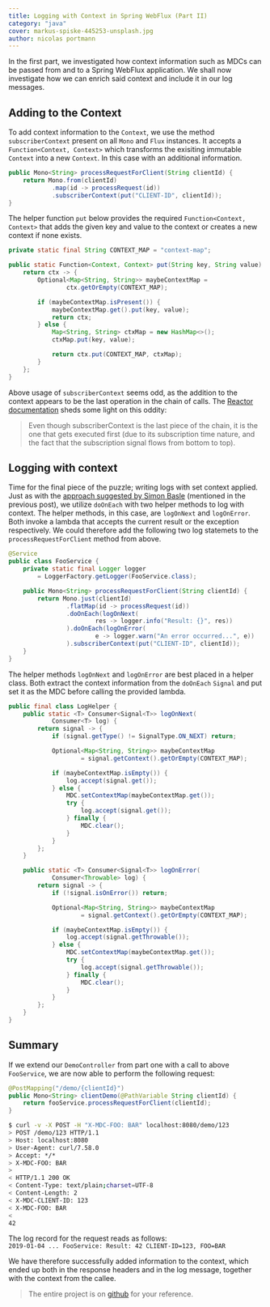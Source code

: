 ```yaml
---
title: Logging with Context in Spring WebFlux (Part II)
category: "java"
cover: markus-spiske-445253-unsplash.jpg
author: nicolas portmann
---
```


In the first part, we investigated how context information such as MDCs can be passed from and to a Spring WebFlux application. We shall now investigate how we can enrich said context and include it in our log messages.

## Adding to the Context

To add context information to the `Context`, we use the method `subscriberContext` present on all `Mono` and `Flux` instances. It accepts a `Function<Context, Context>` which transforms the exisiting immutable `Context` into a new `Context`. In this case with an additional information.

```java
public Mono<String> processRequestForClient(String clientId) {
    return Mono.from(clientId)
            .map(id -> processRequest(id))
            .subscriberContext(put("CLIENT-ID", clientId));
}
```

The helper function `put` below provides the required `Function<Context, Context>` that adds the given key and value to the context or creates a new context if none exists.

```java
private static final String CONTEXT_MAP = "context-map";

public static Function<Context, Context> put(String key, String value) {
    return ctx -> {
        Optional<Map<String, String>> maybeContextMap =
                ctx.getOrEmpty(CONTEXT_MAP);

        if (maybeContextMap.isPresent()) {
            maybeContextMap.get().put(key, value);
            return ctx;
        } else {
            Map<String, String> ctxMap = new HashMap<>();
            ctxMap.put(key, value);

            return ctx.put(CONTEXT_MAP, ctxMap);
        }
    };
}
```

Above usage of `subscriberContext` seems odd, as the addition to the context appears to be the last operation in the chain of calls. The [Reactor documentation](https://projectreactor.io/docs/core/release/reference/#_simple_examples) sheds some light on this oddity:
> Even though subscriberContext is the last piece of the chain, it is the one that gets executed first (due to its subscription time nature, and the fact that the subscription signal flows from bottom to top).

## Logging with context

Time for the final piece of the puzzle; writing logs with set context applied. Just as with the [approach suggested by Simon Basle](https://simonbasle.github.io/2018/02/contextual-logging-with-reactor-context-and-mdc/) (mentioned in the previous post), we utilize `doOnEach` with two helper methods to log with context. The helper methods, in this case, are `logOnNext` and `logOnError`. Both invoke a lambda that accepts the current result or the exception respectively. We could therefore add the following two log statemets to the `processRequestForClient` method from above.

```java
@Service
public class FooService {
    private static final Logger logger 
        = LoggerFactory.getLogger(FooService.class);

    public Mono<String> processRequestForClient(String clientId) {
        return Mono.just(clientId)
                .flatMap(id -> processRequest(id))
                .doOnEach(logOnNext(
                        res -> logger.info("Result: {}", res))
                ).doOnEach(logOnError(
                        e -> logger.warn("An error occurred...", e))
                ).subscriberContext(put("CLIENT-ID", clientId));
    }
}
```

The helper methods `logOnNext` and `logOnError` are best placed in a helper class. Both extract the context information from the `doOnEach` `Signal` and put set it as the MDC before calling the provided lambda.

```java
public final class LogHelper {
    public static <T> Consumer<Signal<T>> logOnNext(
            Consumer<T> log) {
        return signal -> {
            if (signal.getType() != SignalType.ON_NEXT) return;

            Optional<Map<String, String>> maybeContextMap
                    = signal.getContext().getOrEmpty(CONTEXT_MAP);

            if (maybeContextMap.isEmpty()) {
                log.accept(signal.get());
            } else {
                MDC.setContextMap(maybeContextMap.get());
                try {
                    log.accept(signal.get());
                } finally {
                    MDC.clear();
                }
            }
        };
    }

    public static <T> Consumer<Signal<T>> logOnError(
            Consumer<Throwable> log) {
        return signal -> {
            if (!signal.isOnError()) return;

            Optional<Map<String, String>> maybeContextMap
                    = signal.getContext().getOrEmpty(CONTEXT_MAP);

            if (maybeContextMap.isEmpty()) {
                log.accept(signal.getThrowable());
            } else {
                MDC.setContextMap(maybeContextMap.get());
                try {
                    log.accept(signal.getThrowable());
                } finally {
                    MDC.clear();
                }
            }
        };
    }
}
```

## Summary

If we extend our `DemoController` from part one with a call to above `FooService`, we are now able to perform the following request:

```java
@PostMapping("/demo/{clientId}")
public Mono<String> clientDemo(@PathVariable String clientId) {
    return fooService.processRequestForClient(clientId);
}
```

```bash
$ curl -v -X POST -H "X-MDC-FOO: BAR" localhost:8080/demo/123
> POST /demo/123 HTTP/1.1
> Host: localhost:8080
> User-Agent: curl/7.58.0
> Accept: */*
> X-MDC-FOO: BAR
>
< HTTP/1.1 200 OK
< Content-Type: text/plain;charset=UTF-8
< Content-Length: 2
< X-MDC-CLIENT-ID: 123
< X-MDC-FOO: BAR
<
42
```

The log record for the request reads as follows:  
`2019-01-04 ... FooService: Result: 42 CLIENT-ID=123, FOO=BAR`

We have therefore successfully added information to the context, which ended up both in the response headers and in the log message, together with the context from the callee.

> The entire project is on [github](https://github.com/tkp1n/mdc-webflux) for your reference.